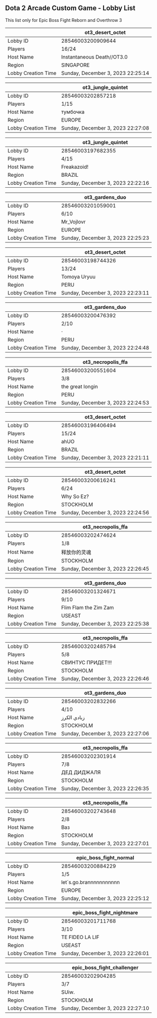 ## Dota 2 Arcade Custom Game - Lobby List

This list only for Epic Boss Fight Reborn and Overthrow 3

|  | ot3_desert_octet |
| ------ | ------ |
| Lobby ID | 28546003200909644 |
| Players | 16/24 |
| Host Name | Instantaneous Death//OT3.0 |
| Region | SINGAPORE |
| Lobby Creation Time | Sunday, December 3, 2023 22:25:14 |


|  | ot3_jungle_quintet |
| ------ | ------ |
| Lobby ID | 28546003202857218 |
| Players | 1/15 |
| Host Name | тумбочка |
| Region | EUROPE |
| Lobby Creation Time | Sunday, December 3, 2023 22:27:08 |


|  | ot3_jungle_quintet |
| ------ | ------ |
| Lobby ID | 28546003197682355 |
| Players | 4/15 |
| Host Name | Freakazoid! |
| Region | BRAZIL |
| Lobby Creation Time | Sunday, December 3, 2023 22:22:16 |


|  | ot3_gardens_duo |
| ------ | ------ |
| Lobby ID | 28546003201059001 |
| Players | 6/10 |
| Host Name | Mr_Vojlovr |
| Region | EUROPE |
| Lobby Creation Time | Sunday, December 3, 2023 22:25:23 |


|  | ot3_desert_octet |
| ------ | ------ |
| Lobby ID | 28546003198744326 |
| Players | 13/24 |
| Host Name | Tomoya Uryuu |
| Region | PERU |
| Lobby Creation Time | Sunday, December 3, 2023 22:23:11 |


|  | ot3_gardens_duo |
| ------ | ------ |
| Lobby ID | 28546003200476392 |
| Players | 2/10 |
| Host Name | · |
| Region | PERU |
| Lobby Creation Time | Sunday, December 3, 2023 22:24:48 |


|  | ot3_necropolis_ffa |
| ------ | ------ |
| Lobby ID | 28546003200551604 |
| Players | 3/8 |
| Host Name | the great longin |
| Region | PERU |
| Lobby Creation Time | Sunday, December 3, 2023 22:24:53 |


|  | ot3_desert_octet |
| ------ | ------ |
| Lobby ID | 28546003196406494 |
| Players | 15/24 |
| Host Name | ahUO |
| Region | BRAZIL |
| Lobby Creation Time | Sunday, December 3, 2023 22:21:11 |


|  | ot3_desert_octet |
| ------ | ------ |
| Lobby ID | 28546003200616241 |
| Players | 6/24 |
| Host Name | Why So Ez? |
| Region | STOCKHOLM |
| Lobby Creation Time | Sunday, December 3, 2023 22:24:56 |


|  | ot3_necropolis_ffa |
| ------ | ------ |
| Lobby ID | 28546003202474624 |
| Players | 1/8 |
| Host Name | 释放你的灵魂 |
| Region | STOCKHOLM |
| Lobby Creation Time | Sunday, December 3, 2023 22:26:45 |


|  | ot3_gardens_duo |
| ------ | ------ |
| Lobby ID | 28546003201324671 |
| Players | 9/10 |
| Host Name | Flim Flam the Zim Zam |
| Region | USEAST |
| Lobby Creation Time | Sunday, December 3, 2023 22:25:38 |


|  | ot3_necropolis_ffa |
| ------ | ------ |
| Lobby ID | 28546003202485794 |
| Players | 5/8 |
| Host Name | СВИНТУС ПРИДЕТ!!! |
| Region | STOCKHOLM |
| Lobby Creation Time | Sunday, December 3, 2023 22:26:46 |


|  | ot3_gardens_duo |
| ------ | ------ |
| Lobby ID | 28546003202832266 |
| Players | 4/10 |
| Host Name | زبادي الكرز |
| Region | STOCKHOLM |
| Lobby Creation Time | Sunday, December 3, 2023 22:27:06 |


|  | ot3_necropolis_ffa |
| ------ | ------ |
| Lobby ID | 28546003202301914 |
| Players | 7/8 |
| Host Name | ДЕД ДИДЖАЛЯ |
| Region | STOCKHOLM |
| Lobby Creation Time | Sunday, December 3, 2023 22:26:35 |


|  | ot3_necropolis_ffa |
| ------ | ------ |
| Lobby ID | 28546003202743648 |
| Players | 2/8 |
| Host Name | Ваз |
| Region | STOCKHOLM |
| Lobby Creation Time | Sunday, December 3, 2023 22:27:01 |


|  | epic_boss_fight_normal |
| ------ | ------ |
| Lobby ID | 28546003200884229 |
| Players | 1/5 |
| Host Name | let´s.go.brannnnnnnnnnn |
| Region | EUROPE |
| Lobby Creation Time | Sunday, December 3, 2023 22:25:12 |


|  | epic_boss_fight_nightmare |
| ------ | ------ |
| Lobby ID | 28546003201711768 |
| Players | 3/10 |
| Host Name | TE FIDEO LA LIF |
| Region | USEAST |
| Lobby Creation Time | Sunday, December 3, 2023 22:26:01 |


|  | epic_boss_fight_challenger |
| ------ | ------ |
| Lobby ID | 28546003202904285 |
| Players | 3/7 |
| Host Name | SUiw. |
| Region | STOCKHOLM |
| Lobby Creation Time | Sunday, December 3, 2023 22:27:10 |


